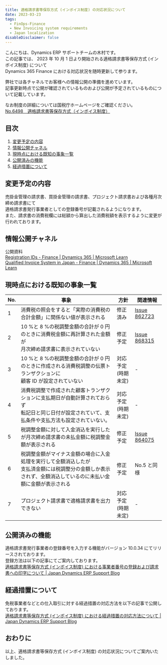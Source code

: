 ```yaml
---
title: 適格請求書等保存方式 (インボイス制度) の対応状況について
date: 2023-03-23
tags:
  - FinOps-Finance
  - New Invoicing system requirements
  - Japan localization
disableDisclaimer: false
---
```


こんにちは、Dynamics ERP サポートチームの木村です。  
この記事では、 2023 年 10 月 1 日より開始される適格請求書等保存方式 (インボイス制度) について  
Dynamics 365 Finance における対応状況を随時更新して参ります。  

<!-- more -->
弊社では各チャネルでお客様への情報公開の準備を進めています。  
記事更新時点で公開が確認されているものおよび公開が予定されているものについて記載しています。  

なお制度の詳細については国税庁ホームページをご確認ください。  
[No.6498 適格請求書等保存方式（インボイス制度）](https://www.nta.go.jp/taxes/shiraberu/taxanswer/shohi/6498.htm)  

## 目次
1. [変更予定の内容](#update-contents)
1. [情報公開チャネル](#information-channel)
1. [現時点における既知の事象一覧](#bug-list)
1. [公開済みの機能](#published-function)
1. [経過措置について](#transitional-measures)


<a id='update-contents'></a>

## 変更予定の内容
売掛金管理の請求書、買掛金管理の請求書、プロジェクト請求書および各種月次締め請求書にて  
適格請求書発行事業者としての登録番号が記載されるようになります。  
また、請求書の消費税欄には総額から算出した消費税額を表示するように変更が行われております。  
  
<a id='information-channel'></a>

## 情報公開チャネル
公開資料  
  [Registration IDs - Finance | Dynamics 365 | Microsoft Learn](https://learn.microsoft.com/en-us/dynamics365/finance/localizations/europe/emea-registration-ids)  
  [Qualified Invoice System in Japan - Finance | Dynamics 365 | Microsoft Learn](https://learn.microsoft.com/en-us/dynamics365/finance/localizations/japan/apac-jpn-qualified-invoice-system)


<a id='bug-list'></a>

## 現時点における既知の事象一覧
| No. | 事象 | 方針 | 関連情報 |
| ---- | ---- | ---- | ---- |
| 1 | 消費税の照会をすると「実際の消費税の合計金額」に関係ない値が表示される | 修正済み | [Issue 862723](https://fix.lcs.dynamics.com/Issue/Details?bugId=862723) |
| 2 | 10 %と 8 %の税調整金額の合計が 0 円のときに消費税金額に再計算された金額が<br>月次締め請求書に表示されていない | 修正予定 | [Issue 868315](https://fix.lcs.dynamics.com/Issue/Details?bugId=868315) |
| 3 | 10 %と 8 %の税調整金額の合計が 0 円のときに作成される消費税調整の伝票トランザクションに<br>顧客 ID が設定されていない | 対応予定<br>(時期未定) | - |
| 4 | 消費税調整で作成された顧客トランザクションに支払期日が自動計算されておらず<br>転記日と同じ日付が設定されていて、支払条件や支払方法も設定されていない。 | 対応予定<br>(時期未定) | - |
| 5 | 税調整金額に対して入金消込を実行したが月次締め請求書の未払金額に税調整金額が表示される | 修正予定 | [Issue 864075](https://fix.lcs.dynamics.com/Issue/Details?bugId=864075) |
| 6 | 税調整金額がマイナス金額の場合に入金処理を実行して全額消込したが<br>支払済金額には税調整分の金額しか表示されず、全額消込しているのに未払い金額に金額が表示される | 修正予定 | No.5 と同様 |
| 7 | プロジェクト請求書で適格請求書を出力できない | 対応予定<br>(時期未定) | - |


<a id='published-function'></a>

## 公開済みの機能
適格請求書発行事業者の登録番号を入力する機能がバージョン 10.0.34 にてリリースされております。  
登録方法は以下の記事にてご案内しております。  
[適格請求書等保存方式 (インボイス制度) における事業者番号の登録および請求書への印字について | Japan Dynamics ERP Support Blog](https://jpdynamicserp.github.io/blog/FinOps-Finance/new-invoicing-system-requirements-QIInumber-setting/)


<a id='transitional-measures'></a>

## 経過措置について
免税事業者などとの仕入取引に対する経過措置の対応方法を以下の記事で公開しております。  
[適格請求書等保存方式 (インボイス制度) における経過措置の対応方法について | Japan Dynamics ERP Support Blog](https://jpdynamicserp.github.io/blog/FinOps-Finance/new-invoicing-system-requirements-transitional-measures/)

## おわりに  
以上、適格請求書等保存方式 (インボイス制度) の対応状況についてご案内いたしました。  

